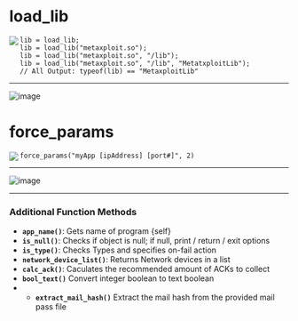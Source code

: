 # load_lib

<img src="https://github.com/user-attachments/assets/d132c82b-10a9-4457-8840-0b74c38d682c" align="left">

```greyscript
lib = load_lib;
lib = load_lib("metaxploit.so");
lib = load_lib("metaxploit.so", "/lib");
lib = load_lib("metaxploit.so", "/lib", "MetatxploitLib");
// All Output: typeof(lib) == "MetaxploitLib"
```

---

![image](https://github.com/user-attachments/assets/641049f3-8f56-49d9-b138-12132f238ab1)


# force_params
<img src="https://github.com/user-attachments/assets/bd01091d-49b4-482d-ab11-0be8f1a73bfb" align="left">

```greyscript
force_params("myApp [ipAddress] [port#]", 2)
```

---

![image](https://github.com/user-attachments/assets/1a9383c8-8ca1-4cd4-820b-8eeee009b0ed)

---


### Additional Function Methods

- **`app_name()`**: Gets name of program {self}
- **`is_null()`**: Checks if object is null; if null, print / return / exit options
- **`is_type()`**: Checks Types and specifies on-fail action
- **`network_device_list()`**: Returns Network devices in a list
- **`calc_ack()`**: Caculates the recommended amount of ACKs to collect
- **`bool_text()`** Convert integer boolean to text boolean
- - **`extract_mail_hash()`** Extract the mail hash from the provided mail pass file
